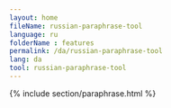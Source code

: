 ```yaml
---
layout: home
fileName: russian-paraphrase-tool
language: ru
folderName : features
permalink: /da/russian-paraphrase-tool
lang: da
tool: russian-paraphrase-tool
---
```

{% include section/paraphrase.html %}